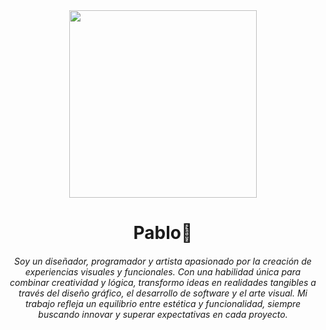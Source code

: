 <div id="header" style="text-align: center;">
        <img src="https://media2.giphy.com/media/v1.Y2lkPTc5MGI3NjExN2VzanFzaTRtdWY2OTZobnRjdnZpNWQyNHZ6bm1kYTB1NHZhdHpkZCZlcD12MV9pbnRlcm5hbF9naWZfYnlfaWQmY3Q9Zw/RlnYv1qEw4x0WZvGYe/giphy.webp" width="300" />
        <h1 align="center">Pablo👋</h1>
    </div>
    <h6 align="center">
  Soy un diseñador, programador y artista apasionado por la creación de
  experiencias visuales y funcionales. Con una habilidad única para combinar
  creatividad y lógica, transformo ideas en realidades tangibles a través del
  diseño gráfico, el desarrollo de software y el arte visual. Mi trabajo refleja
  un equilibrio entre estética y funcionalidad, siempre buscando innovar y
  superar expectativas en cada proyecto.
</h6>

  




<!--
**pabloriveracorrea/pabloriveracorrea** is a ✨ _special_ ✨ repository because its `README.md` (this file) appears on your GitHub profile.

Here are some ideas to get you started:

- 🔭 I’m currently working on ...
- 🌱 I’m currently learning ...
- 👯 I’m looking to collaborate on ...
- 🤔 I’m looking for help with ...
- 💬 Ask me about ...
- 📫 How to reach me: ...
- 😄 Pronouns: ...
- ⚡ Fun fact: ...
-->


